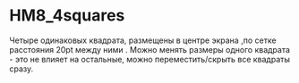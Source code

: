 # HM8_4squares

 Четыре одинаковых квадрата, размещены в центре экрана ,по сетке  расстояния 20pt между ними . 
 Можно менять размеры одного квадрата - это не влияет на остальные, можно переместить/скрыть все квадраты сразу.
